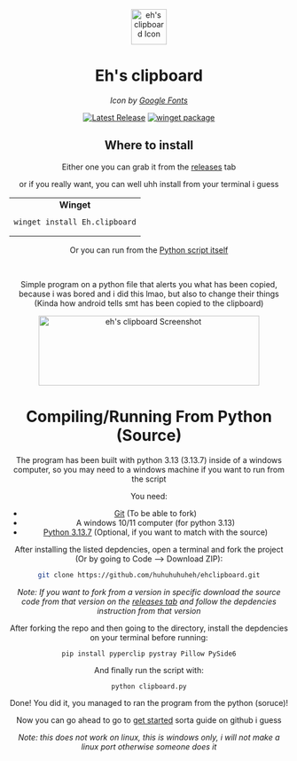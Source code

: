 <div align="center">
  <img width="64" height="64" alt="eh's clipboard Icon" src="https://github.com/user-attachments/assets/eef0b081-0c8f-49b9-9691-29660199aa82" />
  <h1>Eh's clipboard</h1>
  <i>Icon by <a href="https://fonts.google.com/icons">Google Fonts</a></i><p>
    
  </p>
<a href="https://github.com/huhuhuhuheh/ehclipboard/releases">
  <img src="https://img.shields.io/github/v/release/huhuhuhuheh/ehclipboard" alt="Latest Release"></a>
    <a href="#"><img alt="winget package" src="https://img.shields.io/winget/v/Eh.clipboard?label=winget"></a>
  <h2>Where to install</h2>
  <p>Either one you can grab it from the <a href="https://github.com/huhuhuhuheh/ehclipboard/releases">releases</a> tab</p>
  <p>or if you really want, you can well uhh install from your terminal i guess</p>
<table>
  <tr>
    <td align="center">
      <strong>Winget</strong>
      <pre><code>winget install Eh.clipboard</code></pre>
    </td>
  </tr>
</table>

<p>Or you can run from the <a href="#compiling">Python script itself</a></p>
</div>

<br>


<div align="center">
  <p>Simple program on a python file that alerts you what has been copied, because i was bored and i did this lmao, but also to change their things (Kinda how android tells smt has been copied to the clipboard)</p>
  <img width="398" height="126" alt="eh's clipboard Screenshot" src="https://github.com/user-attachments/assets/e7694d66-9ce9-431b-b519-c18704fe82c8" />
<h1 id="compiling">Compiling/Running From Python (Source)</h1>
The program has been built with python 3.13 (3.13.7) inside of a windows computer, so you may need to a windows machine if you want to run from the script

You need:
- [Git](https://git-scm.com/install/windows) (To be able to fork)
- A windows 10/11 computer (for python 3.13)
- [Python 3.13.7](https://www.python.org/downloads/release/python-3137/) (Optional, if you want to match with the source)


After installing the listed depdencies, open a terminal and fork the project (Or by going to Code --> Download ZIP):

```bash
git clone https://github.com/huhuhuhuheh/ehclipboard.git
```

<i>Note: If you want to fork from a version in specific download the source code from that version on the <a href="https://github.com/huhuhuhuheh/ehclipboard/releases/">releases tab</a> and follow the depdencies instruction from that version</i>

After forking the repo and then going to the directory, install the depdencies on your terminal before running:
```
pip install pyperclip pystray Pillow PySide6
```

And finally run the script with:

```
python clipboard.py
```

Done! You did it, you managed to ran the program from the python (soruce)!

Now you can go ahead to go to [get started](https://github.com/huhuhuhuheh/ehclipboard/wiki/How-to-use-the-program) sorta guide on github i guess

<i>Note: this does not work on linux, this is windows only, i will not make a linux port otherwise someone does it</i>

</div>
